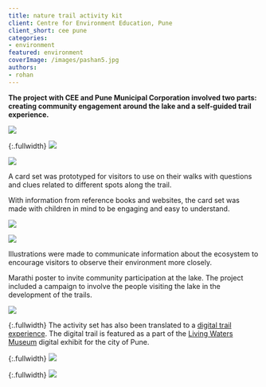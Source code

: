 ```yaml
---
title: nature trail activity kit
client: Centre for Environment Education, Pune
client_short: cee pune
categories:
- environment
featured: environment
coverImage: /images/pashan5.jpg
authors: 
- rohan
---
```


**The project with CEE and Pune Municipal Corporation involved two parts: creating community engagement around the lake and a self-guided trail experience.**

![]({{site.baseurl}}/images/pashan1.jpg)

{:.fullwidth}
![]({{site.baseurl}}/images/pashan11.jpg)

![]({{site.baseurl}}/images/pashan4.jpg)

A card set was prototyped for visitors to use on their walks with questions and clues related to different spots along the trail.

With information from reference books and websites, the card set was made with children in mind to be engaging and easy to understand.

![]({{site.baseurl}}/images/pashan2.jpg)

![]({{site.baseurl}}/images/pashan5.jpg)

Illustrations were made to communicate information about the ecosystem to encourage visitors to observe their environment more closely.

Marathi poster to invite community participation at the lake. The project included a campaign to involve the people visiting the lake in the development of the trails.

![]({{site.baseurl}}/images/pashan6.png)

{:.fullwidth}
The activity set has also been translated to a [digital trail experience](https://app.gather.town/app/7WatE9P9MdnP9pEM/Pashan%20Lake%20Trail). The digital trail is featured as a part of the [Living Waters Museum](https://punyachepaani.livingwatersmuseum.org/) digital exhibit for the city of Pune.

{:.fullwidth}
![]({{site.baseurl}}/images/pashan13.jpg)

{:.fullwidth}
![]({{site.baseurl}}/images/pashan12.jpg)